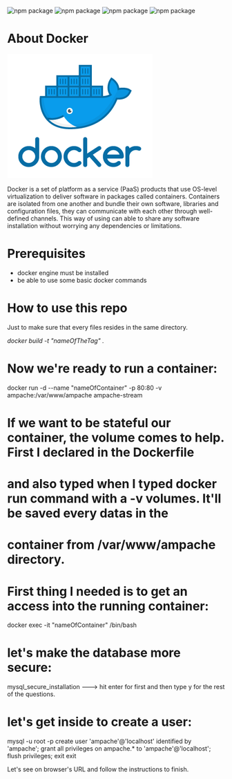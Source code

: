 ![npm package](https://img.shields.io/badge/docker-19.03.8-blue.svg)
![npm package](https://img.shields.io/badge/ampache-4.1.1-yellow.svg)
![npm package](https://img.shields.io/badge/apache-2.4.38-purple.svg)
![npm package](https://img.shields.io/badge/mariadb-10.3.29-yellow.svg)

<h1>About Docker</h1>

![Image of docker](https://github.com/SandorJokai/docker/blob/master/ampache-streamer/docker.png)

Docker is a set of platform as a service (PaaS) products that use OS-level virtualization to deliver software in packages called containers. Containers are isolated from one another and bundle their own software, libraries and configuration files, they can communicate with each other through well-defined channels.
This way of using can able to share any software installation without worrying any dependencies or limitations.

<h1>Prerequisites</h1>

- docker engine must be installed
- be able to use some basic docker commands

<h1>How to use this repo</h1>
Just to make sure that every files resides in the same directory.
      
*docker build -t "nameOfTheTag" .*

# Now we're ready to run a container:
docker run -d --name "nameOfContainer" -p 80:80 -v ampache:/var/www/ampache ampache-stream

# If we want to be stateful our container, the volume comes to help. First I declared in the Dockerfile
# and also typed when I typed docker run command with a -v volumes. It'll be saved every datas in the
# container from /var/www/ampache directory.

# First thing I needed is to get an access into the running container:
docker exec -it "nameOfContainer" /bin/bash

# let's make the database more secure:
mysql_secure_installation ---> hit enter for first and then type y for the rest of the questions.

# let's get inside to create a user:
mysql -u root -p
create user 'ampache'@'localhost' identified by 'ampache';
grant all privileges on ampache.* to 'ampache'@'localhost';
flush privileges;
exit
exit

Let's see on browser's URL and follow the instructions to finish.
